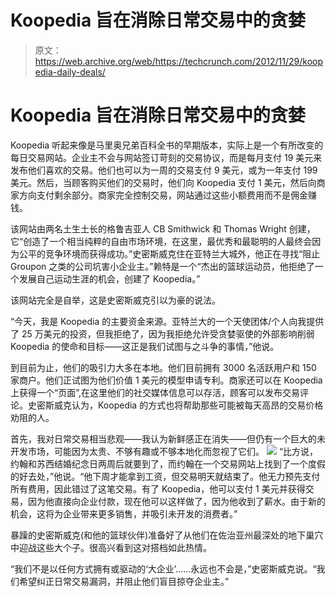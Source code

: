 # Koopedia 旨在消除日常交易中的贪婪

> 原文：<https://web.archive.org/web/https://techcrunch.com/2012/11/29/koopedia-daily-deals/>

# Koopedia 旨在消除日常交易中的贪婪

Koopedia 听起来像是马里奥兄弟百科全书的早期版本，实际上是一个有所改变的每日交易网站。企业主不会与网站签订苛刻的交易协议，而是每月支付 19 美元来发布他们喜欢的交易。他们也可以为一周的交易支付 9 美元，或为一年支付 199 美元。然后，当顾客购买他们的交易时，他们向 Koopedia 支付 1 美元，然后向商家方向支付剩余部分。商家完全控制交易，网站通过这些小额费用而不是佣金赚钱。

该网站由两名土生土长的格鲁吉亚人 CB Smithwick 和 Thomas Wright 创建，它“创造了一个相当纯粹的自由市场环境，在这里，最优秀和最聪明的人最终会因为公平的竞争环境而获得成功。”史密斯威克住在亚特兰大城外，他正在寻找“阻止 Groupon 之类的公司坑害小企业主。”赖特是一个“杰出的篮球运动员，他拒绝了一个发展自己运动生涯的机会，创建了 Koopedia。”

该网站完全是自举，这是史密斯威克引以为豪的说法。

“今天，我是 Koopedia 的主要资金来源。亚特兰大的一个天使团体/个人向我提供了 25 万美元的投资，但我拒绝了，因为我拒绝允许受贪婪驱使的外部影响削弱 Koopedia 的使命和目标——这正是我们试图与之斗争的事情，”他说。

到目前为止，他们的吸引力大多在本地。他们目前拥有 3000 名活跃用户和 150 家商户。他们正试图为他们价值 1 美元的模型申请专利。商家还可以在 Koopedia 上获得一个“页面”,在这里他们的社交媒体信息可以存活，顾客可以发布交易评论。史密斯威克认为，Koopedia 的方式也将帮助那些可能被每天高昂的交易价格劝阻的人。

首先，我对日常交易相当悲观——我认为新鲜感正在消失——但仍有一个巨大的未开发市场，可能因为太贵、不够有趣或不够本地化而忽视了它们。
![](img/205256a8a91e1dc7fdeac3b8d7d5530a.png)
“比方说，约翰和苏西结婚纪念日两周后就要到了，而约翰在一个交易网站上找到了一个度假的好去处，”他说。“他下周才能拿到工资，但交易明天就结束了。他无力预先支付所有费用，因此错过了这笔交易。有了 Koopedia，他可以支付 1 美元并获得交易，因为他直接向企业付款，现在他可以这样做了，因为他收到了薪水。由于新的机会，这将为企业带来更多销售，并吸引未开发的消费者。”

暴躁的史密斯威克(和他的篮球伙伴)准备好了从他们在佐治亚州最深处的地下巢穴中迎战这些大个子。很高兴看到这对搭档如此热情。

“我们不是以任何方式拥有或驱动的‘大企业’……永远也不会是，”史密斯威克说。“我们希望纠正日常交易漏洞，并阻止他们盲目掠夺企业主。”